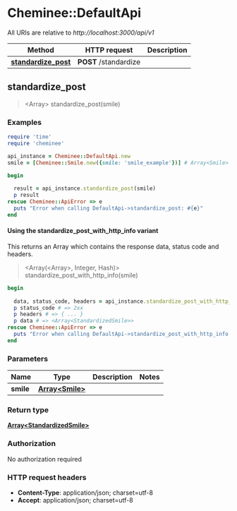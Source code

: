 # Cheminee::DefaultApi

All URIs are relative to *http://localhost:3000/api/v1*

| Method | HTTP request | Description |
| ------ | ------------ | ----------- |
| [**standardize_post**](DefaultApi.md#standardize_post) | **POST** /standardize |  |


## standardize_post

> <Array<StandardizedSmile>> standardize_post(smile)



### Examples

```ruby
require 'time'
require 'cheminee'

api_instance = Cheminee::DefaultApi.new
smile = [Cheminee::Smile.new({smile: 'smile_example'})] # Array<Smile> | 

begin
  
  result = api_instance.standardize_post(smile)
  p result
rescue Cheminee::ApiError => e
  puts "Error when calling DefaultApi->standardize_post: #{e}"
end
```

#### Using the standardize_post_with_http_info variant

This returns an Array which contains the response data, status code and headers.

> <Array(<Array<StandardizedSmile>>, Integer, Hash)> standardize_post_with_http_info(smile)

```ruby
begin
  
  data, status_code, headers = api_instance.standardize_post_with_http_info(smile)
  p status_code # => 2xx
  p headers # => { ... }
  p data # => <Array<StandardizedSmile>>
rescue Cheminee::ApiError => e
  puts "Error when calling DefaultApi->standardize_post_with_http_info: #{e}"
end
```

### Parameters

| Name | Type | Description | Notes |
| ---- | ---- | ----------- | ----- |
| **smile** | [**Array&lt;Smile&gt;**](Smile.md) |  |  |

### Return type

[**Array&lt;StandardizedSmile&gt;**](StandardizedSmile.md)

### Authorization

No authorization required

### HTTP request headers

- **Content-Type**: application/json; charset=utf-8
- **Accept**: application/json; charset=utf-8

